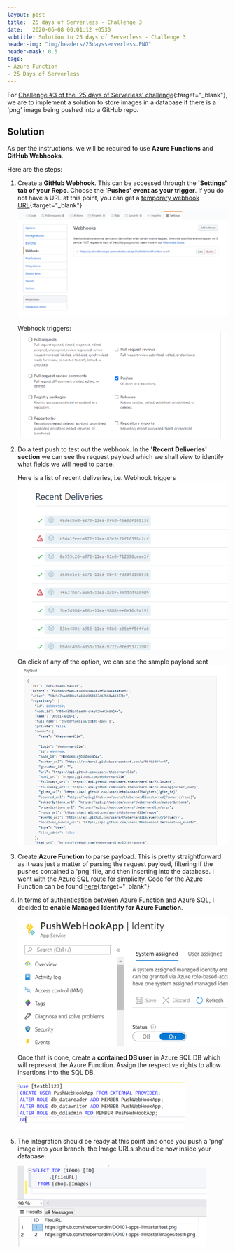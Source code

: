 ```yaml
---
layout: post
title:  25 days of Serverless - Challenge 3
date:   2020-06-08 00:01:12 +0530
subtitle: Solution to 25 days of Serverless - Challenge 3
header-img: "img/headers/25daysserverless.PNG"
header-mask: 0.5
tags: 
- Azure Function
- 25 Days of Serverless
---
```


For [Challenge #3 of the '25 days of Serverless' challenge](https://github.com/microsoft/25-days-of-serverless/tree/master/week-1/challenge-3){:target="_blank"}, we are to implement a solution to store images in a database if there is a 'png' image being pushed into a GitHub repo.

## Solution

As per the instructions, we will be required to use **Azure Functions** and **GitHub Webhooks**.

Here are the steps:

1. Create a **GitHub Webhook**. This can be accessed through the **'Settings' tab of your Repo**. Choose the **'Pushes' event as your trigger**. If you do not have a URL at this point, you can get a [temporary webhook URL](https://webhook.site/){:target="_blank"}
    !['Webhooks' tab under Settings](/img/posts/2020-06-08-25daysserverless2019-challenge-3/webhook-add.PNG)

    Webhook triggers:
    !['Webhooks' Triggers](/img/posts/2020-06-08-25daysserverless2019-challenge-3/webhook-add-2.PNG)

2. Do a test push to test out the webhook. In the **'Recent Deliveries' section** we can see the request payload which we shall view to identify what fields we will need to parse.
   
    Here is a list of recent deliveries, i.e. Webhook triggers
    ![Recent Deliveries](/img/posts/2020-06-08-25daysserverless2019-challenge-3/webhook-recent-deliveries.PNG)

    On click of any of the option, we can see the sample payload sent
    ![Payload sample](/img/posts/2020-06-08-25daysserverless2019-challenge-3/payload-sample.png)

3. Create **Azure Function** to parse payload. This is pretty straightforward as it was just a matter of parsing the request payload, filtering if the pushes contained a 'png' file, and then inserting into the database. I went with the Azure SQL route for simplicity. Code for the Azure Function can be found [here](https://github.com/thebernardlim/25-days-of-serverless/blob/master/challenge-3/PushWebHookFunction.cs){:target="_blank"}

4. In terms of authentication between Azure Function and Azure SQL, I decided to **enable Managed Identity for Azure Function**.

    ![Managed Identity](/img/posts/2020-06-08-25daysserverless2019-challenge-3/PushWebHook-managed-identity.PNG)

    Once that is done, create a **contained DB user** in Azure SQL DB which will represent the Azure Function. Assign the respective rights to allow insertions into the SQL DB.

    ![Create Contained DB User](/img/posts/2020-06-08-25daysserverless2019-challenge-3/create-contained-db-user.PNG)

5. The integration should be ready at this point and once you push a 'png' image into your branch, the Image URLs should be now inside your database.

    ![Image](/img/posts/2020-06-08-25daysserverless2019-challenge-3/results-db.PNG)
